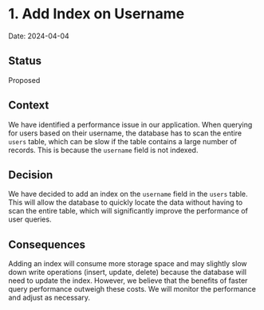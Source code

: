 # 1. Add Index on Username

Date: 2024-04-04

## Status

Proposed

## Context

We have identified a performance issue in our application. When querying for users based on their username, the database has to scan the entire `users` table, which can be slow if the table contains a large number of records. This is because the `username` field is not indexed.

## Decision

We have decided to add an index on the `username` field in the `users` table. This will allow the database to quickly locate the data without having to scan the entire table, which will significantly improve the performance of user queries.

## Consequences

Adding an index will consume more storage space and may slightly slow down write operations (insert, update, delete) because the database will need to update the index. However, we believe that the benefits of faster query performance outweigh these costs. We will monitor the performance and adjust as necessary.